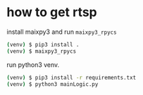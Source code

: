 # how to get rtsp

install maixpy3 and run `maixpy3_rpycs`

```bash
(venv) $ pip3 install .
(venv) $ maixpy3_rpycs
```

run python3 venv.

```bash
(venv) $ pip3 install -r requirements.txt
(venv) $ python3 mainLogic.py
```
